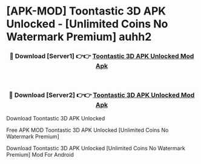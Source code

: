 # [APK-MOD] Toontastic 3D APK Unlocked - [Unlimited Coins No Watermark Premium] auhh2



<div align="center">
<h3>🔴 Download [Server1] 👉👉 <a href="https://momento.my/?title=Toontastic_3D_APK_Unlocked">Toontastic 3D APK Unlocked Mod Apk</a></h3><br>

<h3>🔴 Download [Server2] 👉👉 <a href="https://momento.my/?title=Toontastic_3D_APK_Unlocked">Toontastic 3D APK Unlocked Mod Apk</a></h3>
</div>



Download Toontastic 3D APK Unlocked 

Free APK MOD Toontastic 3D APK Unlocked [Unlimited Coins No Watermark Premium]

Download Toontastic 3D APK Unlocked [Unlimited Coins No Watermark Premium] Mod For Android
